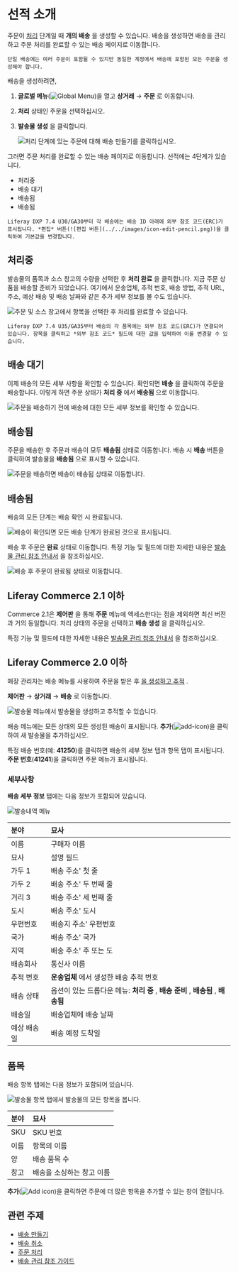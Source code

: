 # 선적 소개

주문이 [처리](../orders/processing-an-order.md) 단계일 때 **개의 배송** 을 생성할 수 있습니다. 배송을 생성하면 배송을 관리하고 주문 처리를 완료할 수 있는 배송 페이지로 이동합니다.

```{note}
단일 배송에는 여러 주문이 포함될 수 있지만 동일한 계정에서 배송에 포함된 모든 주문을 생성해야 합니다.
```

배송을 생성하려면,

1. **글로벌 메뉴**(![Global Menu](../../images/icon-applications-menu.png))을 열고 **상거래** &rarr; **주문** 로 이동합니다.

1. **처리** 상태인 주문을 선택하십시오.

1. **발송물 생성** 을 클릭합니다.

   ![처리 단계에 있는 주문에 대해 배송 만들기를 클릭하십시오.](./introduction-to-shipments/images/04.png)

그러면 주문 처리를 완료할 수 있는 배송 페이지로 이동합니다. 선적에는 4단계가 있습니다.

* 처리중
* 배송 대기
* 배송됨
* 배송됨

```{note}
Liferay DXP 7.4 U30/GA30부터 각 배송에는 배송 ID 아래에 외부 참조 코드(ERC)가 표시됩니다. *편집* 버튼(![편집 버튼](../../images/icon-edit-pencil.png))을 클릭하여 기본값을 변경합니다. 
```

## 처리중

발송물의 품목과 소스 창고의 수량을 선택한 후 **처리 완료** 을 클릭합니다. 지금 주문 상품을 배송할 준비가 되었습니다. 여기에서 운송업체, 추적 번호, 배송 방법, 추적 URL, 주소, 예상 배송 및 배송 날짜와 같은 추가 세부 정보를 볼 수도 있습니다.

![주문 및 소스 창고에서 항목을 선택한 후 처리를 완료할 수 있습니다.](./introduction-to-shipments/images/05.png)

```{note}
Liferay DXP 7.4 U35/GA35부터 배송의 각 품목에는 외부 참조 코드(ERC)가 연결되어 있습니다. 항목을 클릭하고 *외부 참조 코드* 필드에 대한 값을 입력하여 이를 변경할 수 있습니다.
```

## 배송 대기

이제 배송의 모든 세부 사항을 확인할 수 있습니다. 확인되면 **배송** 을 클릭하여 주문을 배송합니다. 이렇게 하면 주문 상태가 **처리 중** 에서 **배송됨** 으로 이동합니다.

![주문을 배송하기 전에 배송에 대한 모든 세부 정보를 확인할 수 있습니다.](./introduction-to-shipments/images/06.png)

## 배송됨

주문을 배송한 후 주문과 배송이 모두 **배송됨** 상태로 이동합니다. 배송 시 **배송** 버튼을 클릭하여 발송물을 **배송됨** 으로 표시할 수 있습니다.

![주문을 배송하면 배송이 배송됨 상태로 이동합니다.](./introduction-to-shipments/images/08.png)

## 배송됨

배송의 모든 단계는 배송 확인 시 완료됩니다.

![배송이 확인되면 모든 배송 단계가 완료된 것으로 표시됩니다.](./introduction-to-shipments/images/09.png)

배송 후 주문은 **완료** 상태로 이동합니다. 특정 기능 및 필드에 대한 자세한 내용은 [발송물 관리 참조 안내서](./shipments-management-reference-guide.md) 을 참조하십시오.

![배송 후 주문이 완료됨 상태로 이동합니다.](./introduction-to-shipments/images/07.png)

## Liferay Commerce 2.1 이하

Commerce 2.1은 **제어판** 을 통해 **주문** 메뉴에 액세스한다는 점을 제외하면 최신 버전과 거의 동일합니다. 처리 상태의 주문을 선택하고 **배송 생성** 을 클릭하십시오.

특정 기능 및 필드에 대한 자세한 내용은 [발송물 관리 참조 안내서](./shipments-management-reference-guide.md) 을 참조하십시오.

## Liferay Commerce 2.0 이하

매장 관리자는 배송 메뉴를 사용하여 주문을 받은 후 [을 생성하고 추적](../orders/processing-an-order.md#commerce-2-0-and-below) .

**제어판** &rarr; **상거래** &rarr; **배송** 로 이동합니다.

![발송물 메뉴에서 발송물을 생성하고 추적할 수 있습니다.](./introduction-to-shipments/images/01.png)

배송 메뉴에는 모든 상태의 모든 생성된 배송이 표시됩니다. **추가**(![add-icon](../../images/icon-add.png))을 클릭하여 새 발송물을 추가하십시오.

특정 배송 번호(예: **41250**)를 클릭하면 배송의 세부 정보 탭과 항목 탭이 표시됩니다. **주문 번호**(**41241**)을 클릭하면 주문 메뉴가 표시됩니다.

### 세부사항

**배송 세부 정보** 탭에는 다음 정보가 포함되어 있습니다.

![발송내역 메뉴](./introduction-to-shipments/images/02.png)

| 분야     | 묘사                                            |
|:------ |:--------------------------------------------- |
| 이름     | 구매자 이름                                        |
| 묘사     | 설명 필드                                         |
| 가두 1   | 배송 주소' 첫 줄                                    |
| 가두 2   | 배송 주소' 두 번째 줄                                 |
| 거리 3   | 배송 주소' 세 번째 줄                                 |
| 도시     | 배송 주소' 도시                                     |
| 우편번호   | 배송지 주소' 우편번호                                  |
| 국가     | 배송 주소' 국가                                     |
| 지역     | 배송 주소' 주 또는 도                                 |
| 배송회사   | 통신사 이름                                        |
| 추적 번호  | **운송업체** 에서 생성한 배송 추적 번호                       |
| 배송 상태  | 옵션이 있는 드롭다운 메뉴: **처리 중** , **배송 준비** , **배송됨** , **배송됨** |
| 배송일    | 배송업체에 배송 날짜                                   |
| 예상 배송일 | 배송 예정 도착일                                     |

## 품목

배송 항목 탭에는 다음 정보가 포함되어 있습니다.

![발송물 항목 탭에서 발송물의 모든 항목을 봅니다.](./introduction-to-shipments/images/03.png)

| 분야  | 묘사             |
|:--- |:-------------- |
| SKU | SKU 번호         |
| 이름  | 항목의 이름         |
| 양   | 배송 품목 수        |
| 창고  | 배송을 소싱하는 창고 이름 |

**추가**(![Add icon](../../images/icon-add.png))을 클릭하면 주문에 더 많은 항목을 추가할 수 있는 창이 열립니다.

## 관련 주제

* [배송 만들기](./creating-a-shipment.md)
* [배송 취소](./cancelling-a-shipment.md)
* [주문 처리](../orders/processing-an-order.md)
* [배송 관리 참조 가이드](./shipments-management-reference-guide.md)
